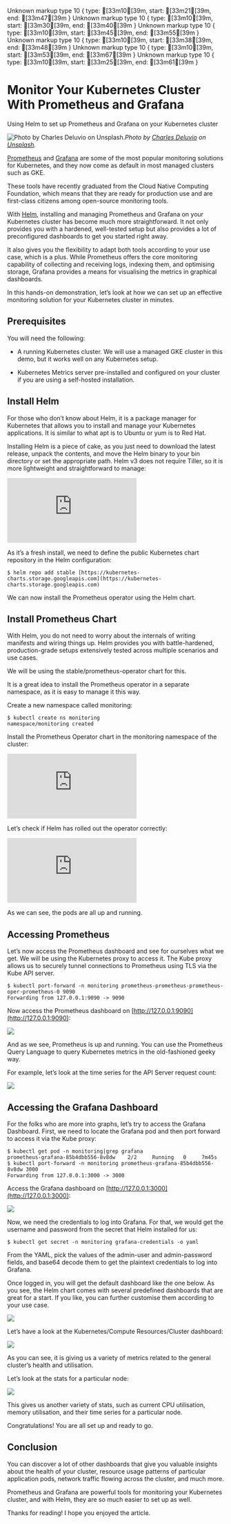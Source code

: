 Unknown markup type 10 { type: [33m10[39m, start: [33m21[39m, end: [33m47[39m }
Unknown markup type 10 { type: [33m10[39m, start: [33m30[39m, end: [33m40[39m }
Unknown markup type 10 { type: [33m10[39m, start: [33m45[39m, end: [33m55[39m }
Unknown markup type 10 { type: [33m10[39m, start: [33m38[39m, end: [33m48[39m }
Unknown markup type 10 { type: [33m10[39m, start: [33m53[39m, end: [33m67[39m }
Unknown markup type 10 { type: [33m10[39m, start: [33m25[39m, end: [33m61[39m }

# Monitor Your Kubernetes Cluster With Prometheus and Grafana

Using Helm to set up Prometheus and Grafana on your Kubernetes cluster

![Photo by [Charles Deluvio](https://unsplash.com/@charlesdeluvio?utm_source=medium&utm_medium=referral) on [Unsplash](https://unsplash.com?utm_source=medium&utm_medium=referral).](https://cdn-images-1.medium.com/max/10944/0*z2Mt8-HFC6hPzojI)*Photo by [Charles Deluvio](https://unsplash.com/@charlesdeluvio?utm_source=medium&utm_medium=referral) on [Unsplash](https://unsplash.com?utm_source=medium&utm_medium=referral).*

[Prometheus](https://prometheus.io/) and [Grafana](https://grafana.com/) are some of the most popular monitoring solutions for Kubernetes, and they now come as default in most managed clusters such as GKE.

These tools have recently graduated from the Cloud Native Computing Foundation, which means that they are ready for production use and are first-class citizens among open-source monitoring tools.

With [Helm](https://helm.sh/), installing and managing Prometheus and Grafana on your Kubernetes cluster has become much more straightforward. It not only provides you with a hardened, well-tested setup but also provides a lot of preconfigured dashboards to get you started right away.

It also gives you the flexibility to adapt both tools according to your use case, which is a plus. While Prometheus offers the core monitoring capability of collecting and receiving logs, indexing them, and optimising storage, Grafana provides a means for visualising the metrics in graphical dashboards.

In this hands-on demonstration, let’s look at how we can set up an effective monitoring solution for your Kubernetes cluster in minutes.

## Prerequisites

You will need the following:

* A running Kubernetes cluster. We will use a managed GKE cluster in this demo, but it works well on any Kubernetes setup.

* Kubernetes Metrics server pre-installed and configured on your cluster if you are using a self-hosted installation.

## Install Helm

For those who don’t know about Helm, it is a package manager for Kubernetes that allows you to install and manage your Kubernetes applications. It is similar to what apt is to Ubuntu or yum is to Red Hat.

Installing Helm is a piece of cake, as you just need to download the latest release, unpack the contents, and move the Helm binary to your bin directory or set the appropriate path. Helm v3 does not require Tiller, so it is more lightweight and straightforward to manage:

<iframe src="https://medium.com/media/594e623a6a0e0b10142f834d7e2e6b9a" frameborder=0></iframe>

As it’s a fresh install, we need to define the public Kubernetes chart repository in the Helm configuration:

    $ helm repo add stable [https://kubernetes-charts.storage.googleapis.com](https://kubernetes-charts.storage.googleapis.com)

We can now install the Prometheus operator using the Helm chart.

## Install Prometheus Chart

With Helm, you do not need to worry about the internals of writing manifests and wiring things up. Helm provides you with battle-hardened, production-grade setups extensively tested across multiple scenarios and use cases.

We will be using the stable/prometheus-operator chart for this.

It is a great idea to install the Prometheus operator in a separate namespace, as it is easy to manage it this way.

Create a new namespace called monitoring:

    $ kubectl create ns monitoring
    namespace/monitoring created

Install the Prometheus Operator chart in the monitoring namespace of the cluster:

<iframe src="https://medium.com/media/cc4e1f5ecb4842744f765d6c874d3d2a" frameborder=0></iframe>

Let’s check if Helm has rolled out the operator correctly:

<iframe src="https://medium.com/media/fcb713bd9c358ee3dbcf8d1b4e9d0266" frameborder=0></iframe>

As we can see, the pods are all up and running.

## Accessing Prometheus

Let’s now access the Prometheus dashboard and see for ourselves what we get. We will be using the Kubernetes proxy to access it. The Kube proxy allows us to securely tunnel connections to Prometheus using TLS via the Kube API server.

    $ kubectl port-forward -n monitoring prometheus-prometheus-prometheus-oper-prometheus-0 9090
    Forwarding from 127.0.0.1:9090 -> 9090

Now access the Prometheus dashboard on [http://127.0.0.1:9090](http://127.0.0.1:9090):

![](https://cdn-images-1.medium.com/max/3840/1*yrBwQhRvFeaqzFMLmWtyLA.png)

And as we see, Prometheus is up and running. You can use the Prometheus Query Language to query Kubernetes metrics in the old-fashioned geeky way.

For example, let’s look at the time series for the API Server request count:

![](https://cdn-images-1.medium.com/max/3840/1*4OqxEWN_34gw6uvZlVMcnQ.png)

## Accessing the Grafana Dashboard

For the folks who are more into graphs, let’s try to access the Grafana Dashboard. First, we need to locate the Grafana pod and then port forward to access it via the Kube proxy:

    $ kubectl get pod -n monitoring|grep grafana
    prometheus-grafana-85b4dbb556-8v8dw    2/2     Running   0     7m45s
    $ kubectl port-forward -n monitoring prometheus-grafana-85b4dbb556-8v8dw 3000
    Forwarding from 127.0.0.1:3000 -> 3000

Access the Grafana dashboard on [http://127.0.0.1:3000](http://127.0.0.1:3000):

![](https://cdn-images-1.medium.com/max/3840/1*A2eGxbcKj2a063rmq1gEwA.png)

Now, we need the credentials to log into Grafana. For that, we would get the username and password from the secret that Helm installed for us:

    $ kubectl get secret -n monitoring grafana-credentials -o yaml

From the YAML, pick the values of the admin-user and admin-password fields, and base64 decode them to get the plaintext credentials to log into Grafana.

Once logged in, you will get the default dashboard like the one below. As you see, the Helm chart comes with several predefined dashboards that are great for a start. If you like, you can further customise them according to your use case.

![](https://cdn-images-1.medium.com/max/3840/1*j0hPewv_xa5dyiN6UgIGSw.png)

Let’s have a look at the Kubernetes/Compute Resources/Cluster dashboard:

![](https://cdn-images-1.medium.com/max/3840/1*s88KRCelHuV3qB_S84R42w.png)

As you can see, it is giving us a variety of metrics related to the general cluster’s health and utilisation.

Let’s look at the stats for a particular node:

![](https://cdn-images-1.medium.com/max/3840/1*7ubN4WuYVHKEh7-Y8Uc4Tg.png)

This gives us another variety of stats, such as current CPU utilisation, memory utilisation, and their time series for a particular node.

Congratulations! You are all set up and ready to go.

## Conclusion

You can discover a lot of other dashboards that give you valuable insights about the health of your cluster, resource usage patterns of particular application pods, network traffic flowing across the cluster, and much more.

Prometheus and Grafana are powerful tools for monitoring your Kubernetes cluster, and with Helm, they are so much easier to set up as well.

Thanks for reading! I hope you enjoyed the article.
